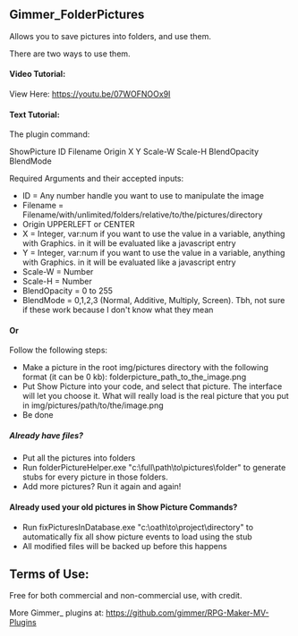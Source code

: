 ## Gimmer_FolderPictures

Allows you to save pictures into folders, and use them.

There are two ways to use them.

#### Video Tutorial:

View Here: https://youtu.be/07WOFNOOx9I

#### Text Tutorial:

The plugin command:

ShowPicture ID Filename Origin X Y Scale-W Scale-H BlendOpacity BlendMode

Required Arguments and their accepted inputs:
 * ID = Any number handle you want to use to manipulate the image
 * Filename = Filename/with/unlimited/folders/relative/to/the/pictures/directory
 * Origin UPPERLEFT or CENTER
 * X = Integer, var:num if you want to use the value in a variable, anything with Graphics. in it will be evaluated like a javascript entry
 * Y = Integer, var:num if you want to use the value in a variable, anything with Graphics. in it will be evaluated like a javascript entry
 * Scale-W = Number
 * Scale-H = Number
 * BlendOpacity = 0 to 255
 * BlendMode = 0,1,2,3 (Normal, Additive, Multiply, Screen). Tbh, not sure if these work because I don't know what they mean

 #### Or
 Follow the following steps:
  * Make a picture in the root img/pictures directory with the following format (it can be 0 kb):
  folderpicture_path_to_the_image.png
  * Put Show Picture into your code, and select that picture. The interface will let you choose it. What will really load is the real picture that you put in img/pictures/path/to/the/image.png
  * Be done
##### Already have files?
 * Put all the pictures into folders
 * Run folderPictureHelper.exe "c:\full\path\to\pictures\folder" to generate stubs for every picture in those folders. 
 * Add more pictures? Run it again and again!
#### Already used your old pictures in Show Picture Commands?
 * Run fixPicturesInDatabase.exe "c:\oath\to\project\directory" to automatically fix all show picture events to load using the stub
 * All modified files will be backed up before this happens 

## Terms of Use:

Free for both commercial and non-commercial use, with credit.

More Gimmer_ plugins at: https://github.com/gimmer/RPG-Maker-MV-Plugins